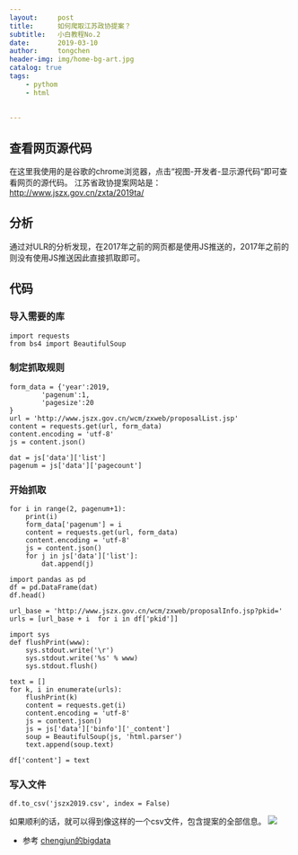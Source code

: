 ```yaml
---
layout:     post
title:      如何爬取江苏政协提案？
subtitle:   小白教程No.2
date:       2019-03-10
author:     tongchen
header-img: img/home-bg-art.jpg
catalog: true
tags:
    - pythom
    - html 
  
    
---
```



## 查看网页源代码

在这里我使用的是谷歌的chrome浏览器，点击“视图-开发者-显示源代码“即可查看网页的源代码。
江苏省政协提案网站是：http://www.jszx.gov.cn/zxta/2019ta/
## 分析
通过对ULR的分析发现，在2017年之前的网页都是使用JS推送的，2017年之前的则没有使用JS推送因此直接抓取即可。
## 代码
### 导入需要的库

```
import requests
from bs4 import BeautifulSoup
```


### 制定抓取规则
```
form_data = {'year':2019,
        'pagenum':1,
        'pagesize':20
}
url = 'http://www.jszx.gov.cn/wcm/zxweb/proposalList.jsp'
content = requests.get(url, form_data)
content.encoding = 'utf-8'
js = content.json()
```
```
dat = js['data']['list']
pagenum = js['data']['pagecount']

```
### 开始抓取
```
for i in range(2, pagenum+1):
    print(i)
    form_data['pagenum'] = i
    content = requests.get(url, form_data)
    content.encoding = 'utf-8'
    js = content.json()
    for j in js['data']['list']:
        dat.append(j)
```
```
import pandas as pd
df = pd.DataFrame(dat)
df.head()
```
```
url_base = 'http://www.jszx.gov.cn/wcm/zxweb/proposalInfo.jsp?pkid='
urls = [url_base + i  for i in df['pkid']]
```
```
import sys
def flushPrint(www):
    sys.stdout.write('\r')
    sys.stdout.write('%s' % www)
    sys.stdout.flush()
```
```
text = []
for k, i in enumerate(urls):
    flushPrint(k)
    content = requests.get(i)
    content.encoding = 'utf-8'
    js = content.json()
    js = js['data']['binfo']['_content']
    soup = BeautifulSoup(js, 'html.parser') 
    text.append(soup.text)
```
```
df['content'] = text
```
### 写入文件
```
df.to_csv('jszx2019.csv', index = False)   
```
如果顺利的话，就可以得到像这样的一个csv文件，包含提案的全部信息。
![](https://ws1.sinaimg.cn/large/006tKfTcgy1g0xmmsf9rsj31bd0u0hdt.jpg)

- 参考 [chengjun的bigdata](https://github.com/computational-class/bigdata/blob/gh-pages/code/04.PythonCrawlerGovernmentReport.ipynb)

